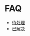 # FAQ

- [待处理](https://github.com/tvrcgo/faq/issues)
- [已解决](https://github.com/tvrcgo/faq/issues?q=is%3Aissue+is%3Aclosed)
